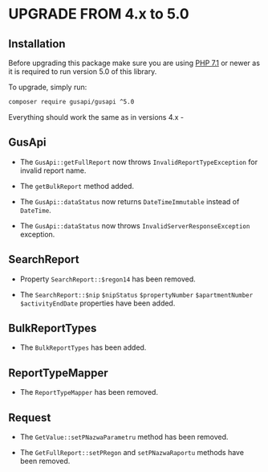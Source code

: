 # UPGRADE FROM 4.x to 5.0

Installation
------------
Before upgrading this package make sure you are using [PHP 7.1](http://php.net/migration71) or newer as it is required to run version 5.0 of this library.

To upgrade, simply run:
```bash
composer require gusapi/gusapi ^5.0
``` 

Everything should work the same as in versions 4.x - 

GusApi
-------
* The `GusApi::getFullReport` now throws `InvalidReportTypeException` for invalid report name.

* The `getBulkReport` method added.

* The `GusApi::dataStatus` now returns `DateTimeImmutable` instead of `DateTime`.

* The `GusApi::dataStatus` now throws `InvalidServerResponseException` exception.

SearchReport
-----

* Property `SearchReport::$regon14` has been removed.

* The `SearchReport::$nip` `$nipStatus` `$propertyNumber` `$apartmentNumber` `$activityEndDate` properties have been added.

BulkReportTypes
------
* The `BulkReportTypes` has been added.

ReportTypeMapper
------
* The `ReportTypeMapper` has been removed.

Request
-----
* The `GetValue::setPNazwaParametru` method has been removed.

* The `GetFullReport::setPRegon` and `setPNazwaRaportu` methods have been removed.
